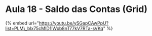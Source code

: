 # Aula 18 - Saldo das Contas \(Grid\)

{% embed url="https://youtu.be/ySGapCAwPpU?list=PLM\_blx75cMID1lWxb8nT77kV7RTa-sVKq" %}



